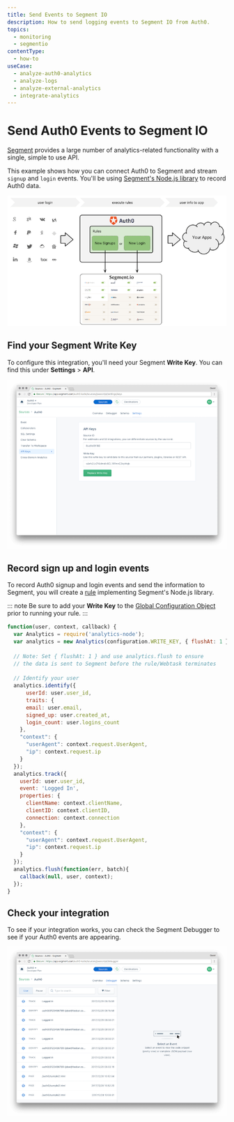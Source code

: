 ```yaml
---
title: Send Events to Segment IO
description: How to send logging events to Segment IO from Auth0.
topics:
  - monitoring
  - segmentio
contentType:
  - how-to
useCase:
  - analyze-auth0-analytics
  - analyze-logs
  - analyze-external-analytics
  - integrate-analytics
---
```

# Send Auth0 Events to Segment IO

[Segment](http://segment.io/features) provides a large number of analytics-related functionality with a single, simple to use API.

This example shows how you can connect Auth0 to Segment and stream `signup` and `login` events. You'll be using [Segment's Node.js library](https://github.com/segmentio/analytics-node) to record Auth0 data.

![Segment Flow](/media/articles/monitoring/segment/segment-io-dataflow.png)

## Find your Segment Write Key

To configure this integration, you'll need your Segment **Write Key**. You can find this under **Settings** > **API**.

![Segment API Keys](/media/articles/monitoring/segment/segment-3.png)

## Record sign up and login events

To record Auth0 signup and login events and send the information to Segment, you will create a [rule](/rules) implementing Segment's Node.js library.

::: note
Be sure to add your **Write Key** to the [Global Configuration Object](/rules#using-the-configuration-object) prior to running your rule.
:::

```js
function(user, context, callback) {
  var Analytics = require('analytics-node');
  var analytics = new Analytics(configuration.WRITE_KEY, { flushAt: 1 });

  // Note: Set { flushAt: 1 } and use analytics.flush to ensure
  // the data is sent to Segment before the rule/Webtask terminates

  // Identify your user
  analytics.identify({
      userId: user.user_id,
      traits: {
      email: user.email,
      signed_up: user.created_at,
      login_count: user.logins_count
    },
    "context": {
      "userAgent": context.request.UserAgent,
      "ip": context.request.ip
    }
  });
  analytics.track({
    userId: user.user_id,
    event: 'Logged In',
    properties: {
      clientName: context.clientName,
      clientID: context.clientID,
      connection: context.connection
    },
    "context": {
      "userAgent": context.request.UserAgent,
      "ip": context.request.ip
    }
  });
  analytics.flush(function(err, batch){
    callback(null, user, context);
  });
}
```

## Check your integration

To see if your integration works, you can check the Segment Debugger to see if your Auth0 events are appearing.

![Segment Debugger](/media/articles/monitoring/segment/segment-14.png)
